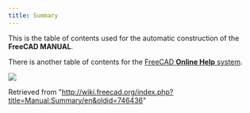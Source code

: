 ```yaml
---
title: Summary
---
```


This is the table of contents used for the automatic construction of the **FreeCAD MANUAL**.

There is another table of contents for the [FreeCAD **Online Help** system](/Online_Help_Toc "Online Help Toc").

![](/images/Crystal_Clear_manual.png)

Retrieved from "<http://wiki.freecad.org/index.php?title=Manual:Summary/en&oldid=746436>"
